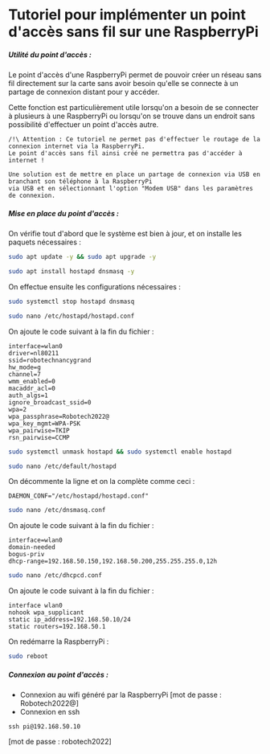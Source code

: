 # Tutoriel pour implémenter un point d'accès sans fil sur une RaspberryPi

##### Utilité du point d'accès :

Le point d'accès d'une RaspberryPi permet de pouvoir créer un réseau sans fil directement sur la carte sans avoir besoin qu'elle se connecte à un partage de connexion distant pour y accéder.

Cette fonction est particulièrement utile lorsqu'on a besoin de se connecter à plusieurs à une RaspberryPi ou lorsqu'on se trouve dans un endroit sans possibilité d'effectuer un point d'accès autre.

```
/!\ Attention : Ce tutoriel ne permet pas d'effectuer le routage de la connexion internet via la RaspberryPi. 
Le point d'accès sans fil ainsi créé ne permettra pas d'accéder à internet ! 

Une solution est de mettre en place un partage de connexion via USB en branchant son téléphone à la RaspberryPi 
via USB et en sélectionnant l'option "Modem USB" dans les paramètres de connexion.
```


##### Mise en place du point d'accès :

On vérifie tout d'abord que le système est bien à jour, et on installe les paquets nécessaires :

```bash
sudo apt update -y && sudo apt upgrade -y 
```
```bash
sudo apt install hostapd dnsmasq -y
```

On effectue ensuite les configurations nécessaires :

```bash
sudo systemctl stop hostapd dnsmasq
```

```bash
sudo nano /etc/hostapd/hostapd.conf
```

On ajoute le code suivant à la fin du fichier :
```
interface=wlan0
driver=nl80211
ssid=robotechnancygrand
hw_mode=g
channel=7
wmm_enabled=0
macaddr_acl=0
auth_algs=1
ignore_broadcast_ssid=0
wpa=2
wpa_passphrase=Robotech2022@
wpa_key_mgmt=WPA-PSK
wpa_pairwise=TKIP
rsn_pairwise=CCMP
```

```bash
sudo systemctl unmask hostapd && sudo systemctl enable hostapd
```

```bash
sudo nano /etc/default/hostapd
```

On décommente la ligne et on la complète comme ceci :

```
DAEMON_CONF="/etc/hostapd/hostapd.conf"
```

```bash
sudo nano /etc/dnsmasq.conf
```

On ajoute le code suivant à la fin du fichier :

```
interface=wlan0
domain-needed
bogus-priv
dhcp-range=192.168.50.150,192.168.50.200,255.255.255.0,12h
```

```bash
sudo nano /etc/dhcpcd.conf
```

On ajoute le code suivant à la fin du fichier :

```
interface wlan0
nohook wpa_supplicant
static ip_address=192.168.50.10/24
static routers=192.168.50.1
```

On redémarre la RaspberryPi :

```bash
sudo reboot
```

##### Connexion au point d'accès :

- Connexion au wifi généré par la RaspberryPi [mot de passe : Robotech2022@]
- Connexion en ssh
```
ssh pi@192.168.50.10 
```
[mot de passe : robotech2022]

